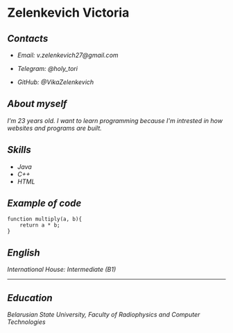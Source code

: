 # Zelenkevich Victoria
## _Contacts_
* _Email: v.zelenkevich27@gmail.com_

* _Telegram: @holy_tori_

* _GitHub: @VikaZelenkevich_

## _About myself_
 _I'm 23 years old. I want to learn programming because I'm intrested in how websites and programs are built._

## _Skills_
* _Java_
* _C++_
* _HTML_

## _Example of code_
~~~
function multiply(a, b){
    return a * b;
}
~~~
 ## _English_
_International House: Intermediate (B1)_

___
## _Education_
 _Belarusian State University, Faculty of Radiophysics and Computer Technologies_
 

